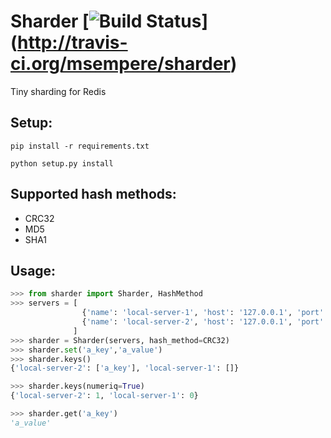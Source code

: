 # Sharder [![Build Status](https://travis-ci.org/msempere/sharder.svg?branch=master)] (http://travis-ci.org/msempere/sharder)

Tiny sharding for Redis

## Setup:
```
pip install -r requirements.txt
```
```
python setup.py install
```
## Supported hash methods:
 * CRC32
 * MD5
 * SHA1

## Usage:
```python
>>> from sharder import Sharder, HashMethod
>>> servers = [
                {'name': 'local-server-1', 'host': '127.0.0.1', 'port': 6379, 'db': 0},
                {'name': 'local-server-2', 'host': '127.0.0.1', 'port': 6380, 'db': 0}
              ]
>>> sharder = Sharder(servers, hash_method=CRC32)
>>> sharder.set('a_key','a_value')
>>> sharder.keys()
{'local-server-2': ['a_key'], 'local-server-1': []} 

>>> sharder.keys(numeriq=True)
{'local-server-2': 1, 'local-server-1': 0}

>>> sharder.get('a_key')
'a_value'
```
